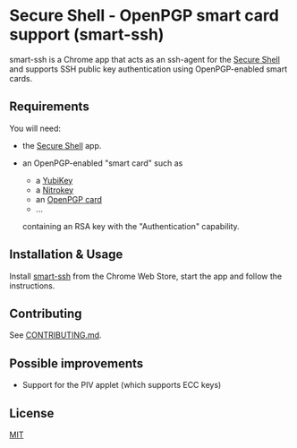 Secure Shell - OpenPGP smart card support (smart-ssh)
=========

smart-ssh is a Chrome app that acts as an ssh-agent for the [Secure Shell](https://chrome.google.com/webstore/detail/secure-shell/pnhechapfaindjhompbnflcldabbghjo) and supports SSH public key authentication using OpenPGP-enabled smart cards.

## Requirements
  You will need:
  * the [Secure Shell](https://chrome.google.com/webstore/detail/secure-shell/pnhechapfaindjhompbnflcldabbghjo) app.
  * an OpenPGP-enabled "smart card" such as
    * a [YubiKey](https://www.yubico.com/products/yubikey-hardware/)
    * a [Nitrokey](https://www.nitrokey.com/)
    * an [OpenPGP card](https://www.g10code.com/p-card.html)
    * ...

    containing an RSA key with the "Authentication" capability.

## Installation & Usage
  Install [smart-ssh]() from the Chrome Web Store, start the app and follow the instructions.

## Contributing
See [CONTRIBUTING.md](https://github.com/FabianHenneke/smart-ssh/blob/master/CONTRIBUTING.md).

## Possible improvements
  * Support for the PIV applet (which supports ECC keys)

## License
[MIT](https://github.com/FabianHenneke/smart-ssh/blob/master/LICENSE)

